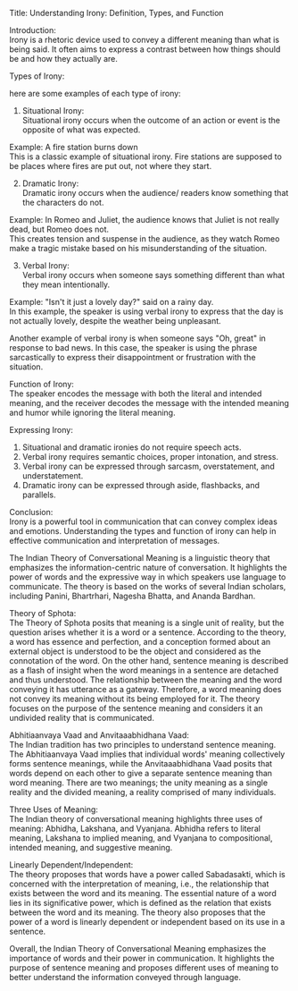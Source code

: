 Title: Understanding Irony: Definition, Types, and Function

Introduction:\
Irony is a rhetoric device used to convey a different meaning than what is being said. It often aims to express a contrast between how things should be and how they actually are.

Types of Irony:

here are some examples of each type of irony:

1.  Situational Irony:\
    Situational irony occurs when the outcome of an action or event is the opposite of what was expected.

Example: A fire station burns down\
This is a classic example of situational irony. Fire stations are supposed to be places where fires are put out, not where they start.

2.  Dramatic Irony:\
    Dramatic irony occurs when the audience/ readers know something that the characters do not.

Example: In Romeo and Juliet, the audience knows that Juliet is not really dead, but Romeo does not.\
This creates tension and suspense in the audience, as they watch Romeo make a tragic mistake based on his misunderstanding of the situation.

3.  Verbal Irony:\
    Verbal irony occurs when someone says something different than what they mean intentionally.

Example: "Isn't it just a lovely day?" said on a rainy day.\
In this example, the speaker is using verbal irony to express that the day is not actually lovely, despite the weather being unpleasant.

Another example of verbal irony is when someone says "Oh, great" in response to bad news. In this case, the speaker is using the phrase sarcastically to express their disappointment or frustration with the situation.

Function of Irony:\
The speaker encodes the message with both the literal and intended meaning, and the receiver decodes the message with the intended meaning and humor while ignoring the literal meaning.

Expressing Irony:

1.  Situational and dramatic ironies do not require speech acts.
2.  Verbal irony requires semantic choices, proper intonation, and stress.
3.  Verbal irony can be expressed through sarcasm, overstatement, and understatement.
4.  Dramatic irony can be expressed through aside, flashbacks, and parallels.

Conclusion:\
Irony is a powerful tool in communication that can convey complex ideas and emotions. Understanding the types and function of irony can help in effective communication and interpretation of messages.


The Indian Theory of Conversational Meaning is a linguistic theory that emphasizes the information-centric nature of conversation. It highlights the power of words and the expressive way in which speakers use language to communicate. The theory is based on the works of several Indian scholars, including Panini, Bhartrhari, Nagesha Bhatta, and Ananda Bardhan.

Theory of Sphota:\
The Theory of Sphota posits that meaning is a single unit of reality, but the question arises whether it is a word or a sentence. According to the theory, a word has essence and perfection, and a conception formed about an external object is understood to be the object and considered as the connotation of the word. On the other hand, sentence meaning is described as a flash of insight when the word meanings in a sentence are detached and thus understood. The relationship between the meaning and the word conveying it has utterance as a gateway. Therefore, a word meaning does not convey its meaning without its being employed for it. The theory focuses on the purpose of the sentence meaning and considers it an undivided reality that is communicated.

Abhitiaanvaya Vaad and Anvitaaabhidhana Vaad:\
The Indian tradition has two principles to understand sentence meaning. The Abhitiaanvaya Vaad implies that individual words' meaning collectively forms sentence meanings, while the Anvitaaabhidhana Vaad posits that words depend on each other to give a separate sentence meaning than word meaning. There are two meanings; the unity meaning as a single reality and the divided meaning, a reality comprised of many individuals.

Three Uses of Meaning:\
The Indian theory of conversational meaning highlights three uses of meaning: Abhidha, Lakshana, and Vyanjana. Abhidha refers to literal meaning, Lakshana to implied meaning, and Vyanjana to compositional, intended meaning, and suggestive meaning.

Linearly Dependent/Independent:\
The theory proposes that words have a power called Sabadasakti, which is concerned with the interpretation of meaning, i.e., the relationship that exists between the word and its meaning. The essential nature of a word lies in its significative power, which is defined as the relation that exists between the word and its meaning. The theory also proposes that the power of a word is linearly dependent or independent based on its use in a sentence.

Overall, the Indian Theory of Conversational Meaning emphasizes the importance of words and their power in communication. It highlights the purpose of sentence meaning and proposes different uses of meaning to better understand the information conveyed through language.
